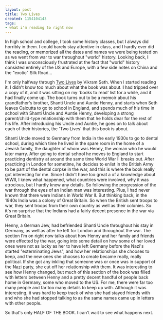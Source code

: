 ```yaml
---
layout: post
title: Two Lives
created: 1154104143
tags:
- what i'm reading to right now
---
```

In high school and college, I took some history classes, but I always did horribly in them. I could barely stay attentive in class, and I hardly ever did the reading, or memorized all the dates and names we were being tested on as we went from war to war throughout "world" history. Looking back, I think I was unconsciously frustrated at the fact that "world" history consisted entirely of the US and Europe, with a few side notes on China and the "exotic" Silk Road...

I'm only halfway through [Two Lives](http://www.amazon.com/exec/obidos/redirect?link_code=as2&#38;path=ASIN/0060599669&#38;tag=nikhiltrivedi-20&#38;camp=1789&#38;creative=9325) by Vikram Seth. When I started reading it, I didn't know too much about what the book was about. I had tripped over a copy of it, and it was sitting on my 'books to read' list for a while, and it had finally come up. The book turns out to be a memoir about his grandfather's brother, Shanti Uncle and Auntie Henny, and starts when Seth leaves Calcutta to go to school in England, and spends much of his time in school with Shanti Uncle and Auntie Henny, developing a strong parent/child-type relationship with them that he holds dear for the rest of his life. After introducing his Uncle and Auntie, he goes on to talk about each of their histories, the 'Two Lives' that this book is about.

Shanti Uncle moved to Germany from India in the early 1930s to go to dental school, during which time he lived in the spare room in the home of a Jewish family, the daughter of whom was Henny, the woman who he would later marry. After going to dental school he moves to England to start practicing dentistry at around the same time World War II breaks out. After practicing in London for sometime, he decides to enlist in the British Army to be part of the dental corpse in the war, and this is where the book really got interesting for me. Since I didn't have too great a of a knowledge about WWII, I knew what happened, what countries were involved, why it was atrocious, but I hardly knew any details. So following the progression of the war through the eyes of an Indian man was interesting. Plus, I had never known that there were Indians in World War II. But thinking back, in the 1940s India was a colony of Great Britain. So when the British sent troops to war, they sent troops from their own country as well as their colonies. So it's no surprise that the Indians had a fairly decent presence in the war via Great Britain. 

Henny, a German Jew, had befriended Shanti Uncle throughout his stay in Germany, as well as after he left for London and throughout the war. The section I'm on right now talks about how Henny and her family and friends were effected by the war, going into some detail on how some of her loved ones were not as lucky as her to have left Germany before the Nazi's started "exterminating Jews", and how her relationships she chooses to keep, and the new ones she chooses to create became really, really political. If she got any inkling that someone was or once was in support of the Nazi party, she cut off her relationship with them. It was interesting to see how Henny changed, but much of this section of the book was filled with letters between Henny and a pretty decent handful of people back home in Germany, some who moved to the US. For me, there were far too many people and far too many details to keep up with. Although it was interesting, it was hard to keep track of who she had stayed friends with and who she had stopped talking to as the same names came up in letters with other people. 

So that's only HALF OF THE BOOK. I can't wait to see what happens next.

